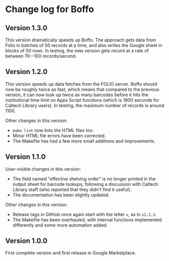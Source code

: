 # Change log for Boffo

## Version 1.3.0

This version dramatically speeds up Boffo. The approach gets data from Folio in batches of 50 records at a time, and also writes the Google sheet in blocks of 50 rows. In testing, the new version gets record at a rate of between 70--100 records/second.


## Version 1.2.0

This version speeds up data fetches from the FOLIO server. Boffo should now be roughly twice as fast, which means that compared to the previous version, it can now look up twice as many barcodes before it hits the institutional time limit on Apps Script functions (which is 1800 seconds for Caltech Library users). In testing, the maximum number of records is around 1100.

Other changes in this version:
* `make lint` now lints the HTML files too.
* Minor HTML file errors have been corrected.
* The Makefile has had a few more small additions and improvements.


## Version 1.1.0

User-visible changes in this version:
* The field named "effective shelving order" is no longer printed in the output sheet for barcode lookups, following a discussion with Caltech Library staff (who reported that they didn't find it useful).
* The documentation has been slightly updated.

Other changes in this version:
* Release tags in GitHub once again start with the letter `v`, as in `v1.2.3`.
* The Makefile has been overhauled, with internal functions implemented differently and some more automation added.


## Version 1.0.0

First complete version and first release in Google Marketplace.
